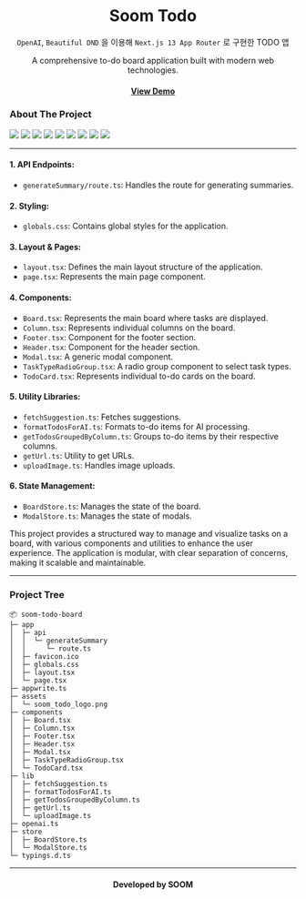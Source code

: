 <div align='center'> 
  <h1> Soom Todo </h1>

`OpenAI`, `Beautiful DND` 을 이용해 `Next.js 13 App Router` 로 구현한 TODO 앱

  <p>
    A comprehensive to-do board application built with modern web technologies.
  </p>
</div>

<h4 align="center">
  <a href="https://todo.soom.today">View Demo</a>
</h4>

### About The Project

<p>
  <img src="https://img.shields.io/badge/Next.js-000000?style=flat-square&logo=Next%2Ejs&logoColor=white"/>
  <img src="https://img.shields.io/badge/OpenAI-412991?style=flat-square&logo=openai&logoColor=white"/>
  <img src="https://img.shields.io/badge/Zustand-4D2B1A?style=flat-square&logo=Ameba&logoColor=white"/>
  <img src="https://img.shields.io/badge/Appwrite-F02E65?style=flat-square&logo=appwrite&logoColor=white"/>
  <img src="https://img.shields.io/badge/Beautiful DND-0052CC?style=flat-square&logo=trello&logoColor=white"/>
  <img src="https://img.shields.io/badge/Headless UI-66E3FF?style=flat-square&logo=headlessui&logoColor=white"/>
  <img src="https://img.shields.io/badge/Tailwind CSS-06B6D4?style=flat-square&logo=tailwindcss&logoColor=white"/>
  <img src="https://img.shields.io/badge/TypeScript-3178C6?style=flat-square&logo=typescript&logoColor=white"/>
  <img src="https://img.shields.io/badge/Yarn Berry-2C8EBB?style=flat-square&logo=yarn&logoColor=white"/>
</p>

---

#### 1. API Endpoints:

- `generateSummary/route.ts`: Handles the route for generating summaries.

#### 2. Styling:

- `globals.css`: Contains global styles for the application.

#### 3. Layout & Pages:

- `layout.tsx`: Defines the main layout structure of the application.
- `page.tsx`: Represents the main page component.

#### 4. Components:

- `Board.tsx`: Represents the main board where tasks are displayed.
- `Column.tsx`: Represents individual columns on the board.
- `Footer.tsx`: Component for the footer section.
- `Header.tsx`: Component for the header section.
- `Modal.tsx`: A generic modal component.
- `TaskTypeRadioGroup.tsx`: A radio group component to select task types.
- `TodoCard.tsx`: Represents individual to-do cards on the board.

#### 5. Utility Libraries:

- `fetchSuggestion.ts`: Fetches suggestions.
- `formatTodosForAI.ts`: Formats to-do items for AI processing.
- `getTodosGroupedByColumn.ts`: Groups to-do items by their respective columns.
- `getUrl.ts`: Utility to get URLs.
- `uploadImage.ts`: Handles image uploads.

#### 6. State Management:

- `BoardStore.ts`: Manages the state of the board.
- `ModalStore.ts`: Manages the state of modals.

This project provides a structured way to manage and visualize tasks on a board, with various components and utilities to enhance the user experience. The application is modular, with clear separation of concerns, making it scalable and maintainable.

---

### Project Tree

```
📦 soom-todo-board
├─ app
│  ├─ api
│  │  └─ generateSummary
│  │     └─ route.ts
│  ├─ favicon.ico
│  ├─ globals.css
│  ├─ layout.tsx
│  └─ page.tsx
├─ appwrite.ts
├─ assets
│  └─ soom_todo_logo.png
├─ components
│  ├─ Board.tsx
│  ├─ Column.tsx
│  ├─ Footer.tsx
│  ├─ Header.tsx
│  ├─ Modal.tsx
│  ├─ TaskTypeRadioGroup.tsx
│  └─ TodoCard.tsx
├─ lib
│  ├─ fetchSuggestion.ts
│  ├─ formatTodosForAI.ts
│  ├─ getTodosGroupedByColumn.ts
│  ├─ getUrl.ts
│  └─ uploadImage.ts
├─ openai.ts
├─ store
│  ├─ BoardStore.ts
│  └─ ModalStore.ts
└─ typings.d.ts
```

---

<h4 align="center">
  Developed by SOOM
</h4>
